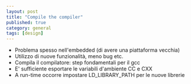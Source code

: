 ```yaml
---
layout: post
title: "Compile the compiler"
published: true
category: general
tags: [design]
---
```


* Problema spesso nell'embedded (di avere una piattaforma vecchia)
* Utilizzo di nuove funzionalità, meno bug etc.
* Compila il compilatore: step fondamentali per il gcc
* E' sufficiente esportare le variabili d'ambiente CC e CXX
* A run-time occorre impostare LD_LIBRARY_PATH per le nuove librerie
